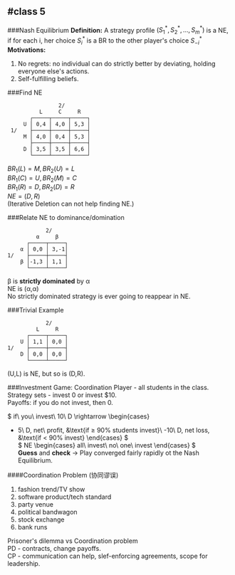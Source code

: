 ﻿#class 5 
---
###Nash Equilibrium
**Definition:** A strategy profile $(S_1^*,S_2^*,...,S_m^*)$ is a NE, if for each i, her choice $S_i^*$ is a BR to the other player's choice $S_{-i}^*$</br>
**Motivations:**</br>

1. No regrets: no individual can do strictly better by deviating, holding everyone else's actions.
2. Self-fulfilling beliefs.

###Find NE

                    2/          
              L     C     R   
           ┌─────┬─────┬─────┐
         U │ 0,4 │ 4,0 │ 5,3 │
     1/    ├─────┼─────┼─────┤
         M │ 4,0 │ 0,4 │ 5,3 │
           ├─────┼─────┼─────┤
         D │ 3,5 │ 3,5 │ 6,6 │
           └─────┴─────┴─────┘
           
$BR_1(L)=M, BR_2(U)=L$</br>
$BR_1(C)=U, BR_2(M)=C$</br>
$BR_1(R)=D, BR_2(D)=R$</br>
$NE=(D,R)$</br>
(Iterative Deletion can not help finding NE.)

###Relate NE to dominance/domination

                2/
             α     β   
          ┌─────┬─────┐
        α │ 0,0 │ 3,-1│
    1/    ├─────┼─────┤
        β │-1,3 │ 1,1 │
          └─────┴─────┘

β is **strictly dominated** by α</br>
NE is (α,α)</br>
No strictly dominated strategy is ever going to reappear in NE.

###Trivial Example

                2/
             L     R   
          ┌─────┬─────┐
        U │ 1,1 │ 0,0 │
    1/    ├─────┼─────┤
        D │ 0,0 │ 0,0 │
          └─────┴─────┘

(U,L) is NE, but so is (D,R).

###Investment Game: Coordination
Player - all students in the class.</br>
Strategy sets - invest 0 or invest $10.</br>
Payoffs: if you do not invest, then 0.

$
if\ you\ invest\ 10\ D \rightarrow
\begin{cases}
+ 5\ D, net\ profit, &\text{if $\ge$ 90% students invest}\\
-10\ D, net loss, &\text{if $\lt$ 90% invest}
\end{cases}
$</br>
$
NE
\begin{cases}
all\ invest\\
no\ one\ invest
\end{cases}
$</br>
**Guess** and **check** -> Play converged fairly rapidly ot the Nash Equilibrium.</br>

####Coordination Problem (协同谬误)

1. fashion trend/TV show
2. software product/tech standard
3. party venue
4. political bandwagon
5. stock exchange
6. bank runs

Prisoner's dilemma vs Coordination problem</br>
PD - contracts, change payoffs.</br>
CP - communication can help, slef-enforcing agreements, scope for leadership.